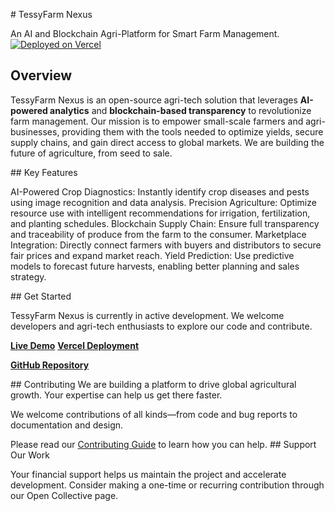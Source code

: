 ​# TessyFarm Nexus

​An AI and Blockchain Agri-Platform for Smart Farm Management.
​[![Deployed on Vercel](https://img.shields.io/badge/Deployed%20on-Vercel-black?style=for-the-badge&logo=vercel)](https://vercel.com/prince-adewumi-adewale/tessyfarm-nexus)
​
## Overview

​TessyFarm Nexus is an open-source agri-tech solution that leverages **AI-powered analytics** and **blockchain-based transparency** to revolutionize farm management. Our mission is to empower small-scale farmers and agri-businesses, providing them with the tools needed to optimize yields, secure supply chains, and gain direct access to global markets. We are building the future of agriculture, from seed to sale.

​## Key Features

​AI-Powered Crop Diagnostics: Instantly identify crop diseases and pests using image recognition and data analysis.
​Precision Agriculture: Optimize resource use with intelligent recommendations for irrigation, fertilization, and planting schedules.
​Blockchain Supply Chain: Ensure full transparency and traceability of produce from the farm to the consumer.
​Marketplace Integration: Directly connect farmers with buyers and distributors to secure fair prices and expand market reach.
​Yield Prediction: Use predictive models to forecast future harvests, enabling better planning and sales strategy.

​## Get Started

​TessyFarm Nexus is currently in active development. We welcome developers and agri-tech enthusiasts to explore our code and contribute.

​**[Live Demo](https://oracle69.com/tessyfarm-nexus)**
**[Vercel Deployment](https://vercel.com/prince-adewumi-adewale/tessyfarm-nexus)**

**[GitHub Repository](https://github.com/Oracle69digitalmarketing/TessyFarm-Nexus)**

​## Contributing
​We are building a platform to drive global agricultural growth. Your expertise can help us get there faster. 

We welcome contributions of all kinds—from code and bug reports to documentation and design. 

Please read our [Contributing Guide](CONTRIBUTING.md) to learn how you can help.
​## Support Our Work

​Your financial support helps us maintain the project and accelerate development. Consider making a one-time or recurring contribution through our Open Collective page.
